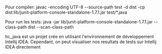 Pour compiler: javac -encoding UTF-8 --source-path test -d dist -cp dist:lib/junit-platform-console-standalone-1.7.1.jar test/*.java

Pour run les tests: java -jar lib/junit-platform-console-standalone-1.7.1.jar --class-path dist --scan-class-path

tic_java est un projet crée en utilisant l'environnement de développement Intellij IDEA. Cependant, on peut visualiser nos resultats de tests sur Intellij IDEA directement
